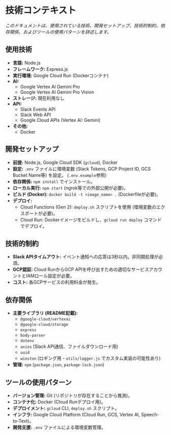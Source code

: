 # 技術コンテキスト

*このドキュメントは、使用されている技術、開発セットアップ、技術的制約、依存関係、およびツールの使用パターンを詳述します。*

## 使用技術

*   **言語:** Node.js
*   **フレームワーク:** Express.js
*   **実行環境:** Google Cloud Run (Dockerコンテナ)
*   **AI:**
    *   Google Vertex AI Gemini Pro
    *   Google Vertex AI Gemini Pro Vision
*   **ストレージ:** 現在利用なし
*   **API:**
    *   Slack Events API
    *   Slack Web API
    *   Google Cloud APIs (Vertex AI: Gemini)
*   **その他:**
    *   Docker

## 開発セットアップ

*   **前提:** Node.js, Google Cloud SDK (`gcloud`), Docker
*   **設定:** `.env` ファイルに環境変数 (Slack Tokens, GCP Project ID, GCS Bucket Name等) を設定。 (`.env.example`参照)
*   **依存関係:** `npm install` でインストール。
*   **ローカル実行:** `npm start` (ngrok等での外部公開が必要)。
*   **ビルド (Docker):** `docker build -t <image_name> .` (Dockerfileが必要)。
*   **デプロイ:**
    *   Cloud Functions (Gen 2): `deploy.sh` スクリプトを使用 (環境変数のエクスポートが必要)。
    *   Cloud Run: Dockerイメージをビルドし、`gcloud run deploy` コマンドでデプロイ。

## 技術的制約

*   **Slack APIタイムアウト:** イベント通知への応答は3秒以内。非同期処理が必須。
*   **GCP認証:** Cloud RunからGCP APIを呼び出すための適切なサービスアカウントとIAMロール設定が必要。
*   **コスト:** 各GCPサービスの利用料金が発生。

## 依存関係

*   **主要ライブラリ (README記載):**
    *   `@google-cloud/vertexai`
    *   `@google-cloud/storage`
    *   `express`
    *   `body-parser`
    *   `dotenv`
    *   `axios` (Slack API通信、ファイルダウンロード用)
    *   `uuid`
    *   `winston` (ロギング用 - `utils/logger.js` でカスタム実装の可能性あり)
*   **管理:** `npm` (`package.json`, `package-lock.json`)

## ツールの使用パターン

*   **バージョン管理:** Git (リポジトリが存在することから推測)。
*   **コンテナ化:** Docker (Cloud Runデプロイ用)。
*   **デプロイメント:** `gcloud` CLI, `deploy.sh` スクリプト。
*   **インフラ:** Google Cloud Platform (Cloud Run, GCS, Vertex AI, Speech-to-Text)。
*   **開発支援:** `.env` ファイルによる環境変数管理。
